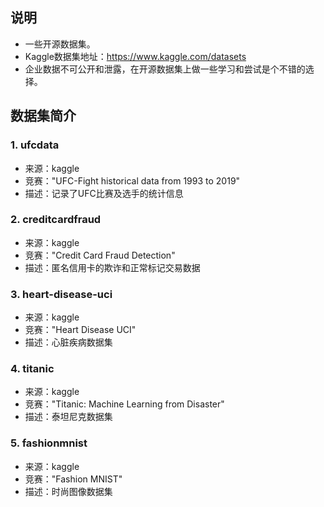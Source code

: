 ## 说明
- 一些开源数据集。
- Kaggle数据集地址：https://www.kaggle.com/datasets
- 企业数据不可公开和泄露，在开源数据集上做一些学习和尝试是个不错的选择。
## 数据集简介
### 1. ufcdata
- 来源：kaggle
- 竞赛："UFC-Fight historical data from 1993 to 2019"
- 描述：记录了UFC比赛及选手的统计信息
### 2. creditcardfraud
- 来源：kaggle
- 竞赛："Credit Card Fraud Detection"
- 描述：匿名信用卡的欺诈和正常标记交易数据
### 3. heart-disease-uci
- 来源：kaggle
- 竞赛："Heart Disease UCI"
- 描述：心脏疾病数据集
### 4. titanic
- 来源：kaggle
- 竞赛："Titanic: Machine Learning from Disaster"
- 描述：泰坦尼克数据集
### 5. fashionmnist
- 来源：kaggle
- 竞赛："Fashion MNIST"
- 描述：时尚图像数据集